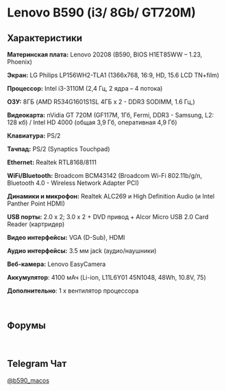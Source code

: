 # Lenovo B590 (i3/ 8Gb/ GT720M)

Характеристики
--------------

**Материнская плата:** Lenovo 20208 (B590, BIOS H1ET85WW – 1.23, Phoenix)

**Экран:** LG Philips LP156WH2-TLA1 (1366x768, 16:9, HD, 15.6 LCD TN+film)

**Процессор:** Intel i3-3110M (2,4 Гц, 2 ядра – 4 потока)

**ОЗУ:** 8ГБ (AMD R534G1601S1SL 4ГБ x 2 - DDR3 SODIMM, 1.6 Гц,)

**Видеокарта:** nVidia GT 720M (GF117M, 1Гб, Fermi, DDR3 - Samsung, L2: 128 кб) / Intel HD 4000 (общая 3,9 Гб, оперативная 4,9 Гб)

**Клавиатура:** PS/2

**Тачпад:** PS/2 (Synaptics Touchpad)

**Ethernet:** Realtek RTL8168/8111

**WiFi/Bluetooth:** Broadcom BCM43142 (Broadcom Wi-Fi 802.11b/g/n, Bluetooth 4.0 - Wireless Network Adapter PCI)

**Динамики и микрофон:** Realtek ALC269 и High Definition Audio (и Intel Panther Point HDMI)

**USB порты:** 2.0 x 2; 3.0 x 2 + DVD привод + Alcor Micro USB 2.0 Card Reader (картридер)

**Видео интерфейсы:** VGA (D-Sub), HDMI

**Аудио интерфейсы:** 3.5 мм jack (аудио/наушники)

**Веб-камера:** Lenovo EasyCamera

**Аккумулятор**: 4100 мАч (Li-ion, L11L6Y01 45N1048, 48Wh, 10.8V, 75)

**Дополнительно**: 1 x вентилятор процессора

 

Форумы
------

 

Telegram Чат
------------

[\@b590_macos](https://t.me/b590_macos)
